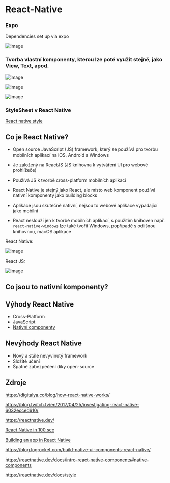 # React-Native

### Expo

Dependencies set up via expo

![image](https://user-images.githubusercontent.com/90755554/155754568-ac6e1934-a2bc-49a3-8a0a-20a59471efbe.png)

### Tvorba vlastní komponenty, kterou lze poté využít stejně, jako View, Text, apod.

![image](https://user-images.githubusercontent.com/90755554/155758363-53fa61a5-acea-4bb8-aeb7-59af36d98070.png)

![image](https://user-images.githubusercontent.com/90755554/155758543-4bab39df-e558-44fd-86a0-51e074e4af92.png)

![image](https://user-images.githubusercontent.com/90755554/155758496-bbc0838a-9881-4112-901a-f4685531e13a.png)

### StyleSheet v React Native

<a href="https://reactnative.dev/docs/style">React native style</a>


Co je React Native?
---
- Open source JavaScript (JS) framework, který se používá pro tvorbu mobilních aplikací na iOS, Android a Windows
- Je založený na ReactJS (JS knihovna k vytváření UI pro webové prohlížeče)
- Používá JS k tvorbě cross-platform mobilních aplikací
- React Native je stejný jako React, ale místo web komponent používá nativní komponenty jako building blocks
- Aplikace jsou skutečně nativní, nejsou to webové aplikace vypadající jako mobilní

- React neslouží jen k tvorbě mobilních aplikací, s použitím knihoven např. ```react-native-windows``` lze také tvořit Windows, popřípadě s odlišnou knihovnou, macOS aplikace

React Native: 

![image](https://user-images.githubusercontent.com/90755554/152967377-dd4770bc-96e5-4c09-a642-b5b37b962f78.png)

React JS:

![image](https://user-images.githubusercontent.com/90755554/152967584-4d2218a7-a4b4-4aee-b1c6-7033ebb7ac16.png)

Co jsou to nativní komponenty?
---


Výhody React Native
---

- Cross-Platform
- JavaScript
- <a href="https://reactnative.dev/docs/intro-react-native-components#native-components">Nativní componenty</a>

Nevýhody React Native
---

- Nový a stále nevyvinutý framework
- Složité učení
- Špatné zabezpečení díky open-source

Zdroje
---
https://digitalya.co/blog/how-react-native-works/

https://blog.twitch.tv/en/2017/04/25/investigating-react-native-6032ecced610/

https://reactnative.dev/

<a href="https://www.youtube.com/watch?v=gvkqT_Uoahw">React Native in 100 sec</a>

<a href="https://www.youtube.com/watch?v=0-S5a0eXPoc">Building an app in React Native</a>

https://blog.logrocket.com/build-native-ui-components-react-native/

https://reactnative.dev/docs/intro-react-native-components#native-components

https://reactnative.dev/docs/style
